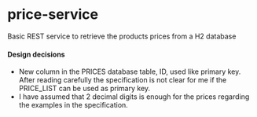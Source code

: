 # price-service
Basic REST service to retrieve the products prices from a H2 database

#### Design decisions
* New column in the PRICES database table, ID, used like primary key. After reading carefully the specification is not clear for me if the PRICE_LIST can be used as primary key.
* I have assumed that 2 decimal digits is enough for the prices regarding the examples in the specification.
